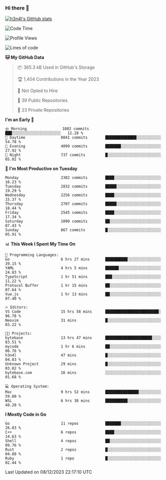 ### Hi there 👋

[![h3n4l's GitHub stats](https://github-readme-stats.vercel.app/api?username=h3n4l&count_private=true&show_icons=true&theme=radical)](https://github.com/h3n4l/github-readme-stats)

<!--START_SECTION:waka-->
![Code Time](http://img.shields.io/badge/Code%20Time-1%2C763%20hrs%2059%20mins-blue)

![Profile Views](http://img.shields.io/badge/Profile%20Views-1-blue)

![Lines of code](https://img.shields.io/badge/From%20Hello%20World%20I%27ve%20Written-3.9%20million%20lines%20of%20code-blue)

**🐱 My GitHub Data** 

> 📦 365.3 kB Used in GitHub's Storage 
 > 
> 🏆 1,404 Contributions in the Year 2023
 > 
> 🚫 Not Opted to Hire
 > 
> 📜 39 Public Repositories 
 > 
> 🔑 23 Private Repositories 
 > 
**I'm an Early 🐤** 

```text
🌞 Morning                1802 commits        ███░░░░░░░░░░░░░░░░░░░░░░   12.28 % 
🌆 Daytime                8041 commits        ██████████████░░░░░░░░░░░   54.78 % 
🌃 Evening                4099 commits        ███████░░░░░░░░░░░░░░░░░░   27.92 % 
🌙 Night                  737 commits         █░░░░░░░░░░░░░░░░░░░░░░░░   05.02 % 
```
📅 **I'm Most Productive on Tuesday** 

```text
Monday                   2382 commits        ████░░░░░░░░░░░░░░░░░░░░░   16.23 % 
Tuesday                  2832 commits        █████░░░░░░░░░░░░░░░░░░░░   19.29 % 
Wednesday                2256 commits        ████░░░░░░░░░░░░░░░░░░░░░   15.37 % 
Thursday                 2707 commits        █████░░░░░░░░░░░░░░░░░░░░   18.44 % 
Friday                   2545 commits        ████░░░░░░░░░░░░░░░░░░░░░   17.34 % 
Saturday                 1090 commits        ██░░░░░░░░░░░░░░░░░░░░░░░   07.43 % 
Sunday                   867 commits         █░░░░░░░░░░░░░░░░░░░░░░░░   05.91 % 
```


📊 **This Week I Spent My Time On** 

```text
💬 Programming Languages: 
Go                       6 hrs 27 mins       ██████████░░░░░░░░░░░░░░░   39.15 % 
YAML                     4 hrs 5 mins        ██████░░░░░░░░░░░░░░░░░░░   24.83 % 
TypeScript               1 hr 51 mins        ███░░░░░░░░░░░░░░░░░░░░░░   11.22 % 
Protocol Buffer          1 hr 15 mins        ██░░░░░░░░░░░░░░░░░░░░░░░   07.64 % 
Vue.js                   1 hr 13 mins        ██░░░░░░░░░░░░░░░░░░░░░░░   07.40 % 

🔥 Editors: 
VS Code                  15 hrs 58 mins      ████████████████████████░   96.78 % 
Neovim                   31 mins             █░░░░░░░░░░░░░░░░░░░░░░░░   03.22 % 

🐱‍💻 Projects: 
bytebase                 13 hrs 47 mins      █████████████████████░░░░   83.51 % 
mycode                   1 hr 6 mins         ██░░░░░░░░░░░░░░░░░░░░░░░   06.76 % 
h3n4l                    47 mins             █░░░░░░░░░░░░░░░░░░░░░░░░   04.83 % 
Unknown Project          29 mins             █░░░░░░░░░░░░░░░░░░░░░░░░   03.02 % 
bytebase.com             16 mins             ░░░░░░░░░░░░░░░░░░░░░░░░░   01.68 % 

💻 Operating System: 
Mac                      9 hrs 52 mins       ███████████████░░░░░░░░░░   59.80 % 
WSL                      6 hrs 38 mins       ██████████░░░░░░░░░░░░░░░   40.20 % 
```

**I Mostly Code in Go** 

```text
Go                       11 repos            ███████░░░░░░░░░░░░░░░░░░   26.83 % 
C++                      6 repos             ████░░░░░░░░░░░░░░░░░░░░░   14.63 % 
Shell                    4 repos             ██░░░░░░░░░░░░░░░░░░░░░░░   09.76 % 
Rust                     2 repos             █░░░░░░░░░░░░░░░░░░░░░░░░   04.88 % 
Ruby                     1 repo              █░░░░░░░░░░░░░░░░░░░░░░░░   02.44 % 
```




 Last Updated on 08/12/2023 22:17:10 UTC
<!--END_SECTION:waka-->

